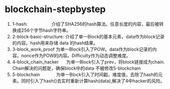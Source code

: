 # blockchain-stepbystep
1. 1-hash:                   介绍了SHA256的hash算法。任意长度的内容，最后被转换成256个字节hash字符串。
2. 2-block-basic-structure:  介绍了单一Block的基本元素，data作为block记录的内容。hash用来存储 data 的hash结果。
3. 3-block_work_proof        为单一Block引入了POW。data作为block记录的内容。nonce作为POW的内容。Difficulty作为动态调整难度。
4. 4-block_chain_hacker      为单一Block引入了prev，将block链接成为chain. Chain解决的问题是，确保block中的data 不被修改5-blockchain             
5. 5-blockchain              为单一Block引入了时间戳，难度值，去除了hash的元素。同时引入了hash()去实时重新计算hash(data),解决了4中hacker的风险。
